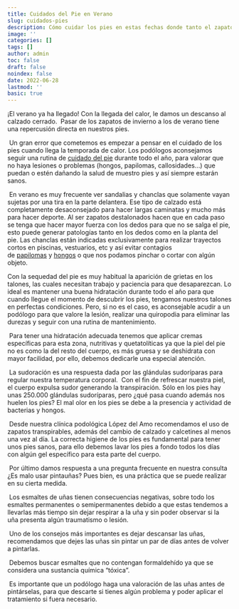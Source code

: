 ```yaml
---
title: Cuidados del Pie en Verano
slug: cuidados-pies
description: Cómo cuidar los pies en estas fechas donde tanto el zapato que usamos como el estrago que hace las temperas altas en nuestros pies
image: ''
categories: []
tags: []
author: admin
toc: false
draft: false
noindex: false
date: 2022-06-28
lastmod: ''
basic: true
---
```

¡El verano ya ha llegado! Con la llegada del calor, le damos un descanso al calzado cerrado.  Pasar de los zapatos de invierno a los de verano tiene una repercusión directa en nuestros pies.

 Un gran error que cometemos es empezar a pensar en el cuidado de los pies cuando llega la temporada de calor. Los podólogos aconsejamos seguir una rutina de [cuidado del pie](https://copomur.es/la-importancia-del-cuidado-de-los-pies-para-la-salud/) durante todo el año, para valorar que no haya lesiones o problemas (hongos, papilomas, callosidades…) que puedan o estén dañando la salud de muestro pies y así siempre estarán sanos. 

 En verano es muy frecuente ver sandalias y chanclas que solamente vayan sujetas por una tira en la parte delantera. Ese tipo de calzado está completamente desaconsejado para hacer largas caminatas y mucho más para hacer deporte. Al ser zapatos destalonados hacen que en cada paso se tenga que hacer mayor fuerza con los dedos para que no se salga el pie, esto puede generar patologías tanto en los dedos como en la planta del pie. Las chanclas están indicadas exclusivamente para realizar trayectos cortos en piscinas, vestuarios, etc y así evitar contagios de [papilomas](https://www.podoactiva.com/tratamiento-de-papilomas) y [hongos](https://www.podoactiva.com/tratamiento-de-hongos-en-las-unas-mediante-laser) o que nos podamos pinchar o cortar con algún objeto.

Con la sequedad del pie es muy habitual la aparición de grietas en los talones, las cuales necesitan trabajo y paciencia para que desaparezcan. Lo ideal es mantener una buena hidratación durante todo el año para que cuando llegue el momento de descubrir los pies, tengamos nuestros talones en perfectas condiciones. Pero, si no es el caso, es aconsejable acudir a un podólogo para que valore la lesión, realizar una quiropodia para eliminar las durezas y seguir con una rutina de mantenimiento.

 Para tener una hidratación adecuada tenemos que aplicar cremas específicas para esta zona, nutritivas y quetatolíticas ya que la piel del pie no es como la del resto del cuerpo, es más gruesa y se deshidrata con mayor facilidad, por ello, debemos dedicarle una especial atención.

 La sudoración es una respuesta dada por las glándulas sudoríparas para regular nuestra temperatura corporal.  Con el fin de refrescar nuestra piel, el cuerpo expulsa sudor generando la transpiración. Sólo en los pies hay unas 250.000 glándulas sudoríparas, pero ¿qué pasa cuando además nos huelen los pies? El mal olor en los pies se debe a la presencia y actividad de bacterias y hongos.

 Desde nuestra clínica podológica López del Amo recomendamos el uso de zapatos transpirables, además del cambio de calzado y calcetines al menos una vez al día. La correcta higiene de los pies es fundamental para tener unos pies sanos, para ello debemos lavar los pies a fondo todos los días con algún gel específico para esta parte del cuerpo.

 Por último damos respuesta a una pregunta frecuente en nuestra consulta ¿Es malo usar pintauñas? Pues bien, es una práctica que se puede realizar en su cierta medida.

 Los esmaltes de uñas tienen consecuencias negativas, sobre todo los esmaltes permanentes o semipermanentes debido a que estas tendemos a llevarlas más tiempo sin dejar respirar a la uña y sin poder observar si la uña presenta algún traumatismo o lesión.

 Uno de los consejos más importantes es dejar descansar las uñas, recomendamos que dejes las uñas sin pintar un par de días antes de volver a pintarlas.

 Debemos buscar esmaltes que no contengan formaldehído ya que se considera una sustancia química “tóxica”.

 Es importante que un podólogo haga una valoración de las uñas antes de pintárselas, para que descarte si tienes algún problema y poder aplicar el tratamiento si fuera necesario.